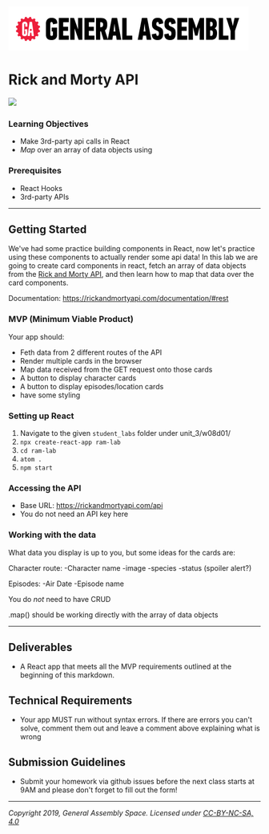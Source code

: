 [![General Assembly Logo](/ga_cog.png)](https://generalassemb.ly)

# Rick and Morty API

![](https://i.imgur.com/BmzaXeL.jpeg)


### Learning Objectives

- Make 3rd-party api calls in React
- *Map* over an array of data objects using

### Prerequisites

- React Hooks
- 3rd-party APIs

---

## Getting Started

We've had some practice building components in React, now let's practice using these components to actually render some api data! In this lab we are going to create card components in react, fetch an array of data objects from the [Rick and Morty API](https://rickandmortyapi.com/documentation/#rest), and then learn how to map that data over the card components.

Documentation: https://rickandmortyapi.com/documentation/#rest

### MVP (Minimum Viable Product)

Your app should:

- Feth data from 2 different routes of the API 
- Render multiple cards in the browser
- Map data received from the GET request onto those cards
- A button to display character cards 
- A button to display episodes/location cards
- have some styling 

### Setting up React

1. Navigate to the given `student_labs` folder under unit_3/w08d01/
2. `npx create-react-app ram-lab`
3. `cd ram-lab`
4. `atom .`
5. `npm start`

### Accessing the API

- Base URL: <https://rickandmortyapi.com/api>
- You do not need an API key here


### Working with the data

What data you display is up to you, but some ideas for the cards are:

Character route:
-Character name
-image
-species
-status (spoiler alert?)

Episodes:
-Air Date
-Episode name

You do *not* need to have CRUD

.map() should be working directly with the array of data objects

---

## Deliverables

- A React app that meets all the MVP requirements outlined at the beginning of this markdown.

## Technical Requirements

- Your app MUST run without syntax errors. If there are errors you can't solve, comment them out and leave a comment above explaining what is wrong


## Submission Guidelines

- Submit your homework via github issues before the next class starts at 9AM and please don't forget to fill out the form!

---

*Copyright 2019, General Assembly Space. Licensed under [CC-BY-NC-SA, 4.0](https://creativecommons.org/licenses/by-nc-sa/4.0/)*
